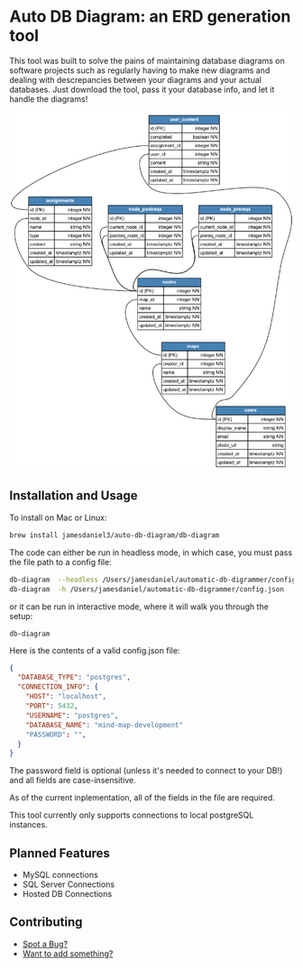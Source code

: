 # Auto DB Diagram: an ERD generation tool

This tool was built to solve the pains of maintaining database diagrams on software projects such as regularly having to make new diagrams and dealing with descrepancies between your diagrams and your actual databases. Just download the tool, pass it your database info, and let it handle the diagrams!

![Example of a generated PNG](ERD.png)

## Installation and Usage

To install on Mac or Linux:

```bash
brew install jamesdaniel3/auto-db-diagram/db-diagram
```

The code can either be run in headless mode, in which case, you must pass the file path to a config file:

```bash
db-diagram  --headless /Users/jamesdaniel/automatic-db-digrammer/config.json
db-diagram  -h /Users/jamesdaniel/automatic-db-digrammer/config.json
```

or it can be run in interactive mode, where it will walk you through the setup:

```
db-diagram
```

Here is the contents of a valid config.json file:

```json
{
  "DATABASE_TYPE": "postgres",
  "CONNECTION_INFO": {
    "HOST": "localhost",
    "PORT": 5432,
    "USERNAME": "postgres",
    "DATABASE_NAME": "mind-map-development"
    "PASSWORD": "",
  }
}
```

The password field is optional (unless it's needed to connect to your DB!) and all fields are case-insensitive.

As of the current inplementation, all of the fields in the file are required.

This tool currently only supports connections to local postgreSQL instances.

## Planned Features

- MySQL connections
- SQL Server Connections
- Hosted DB Connections

## Contributing

- [Spot a Bug?](https://github.com/jamesdaniel3/auto-db-diagram/issues)
- [Want to add something?](https://github.com/jamesdaniel3/auto-db-diagram/pulls)
